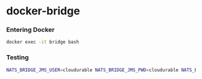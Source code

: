 # docker-bridge

### Entering Docker
```sh
docker exec -it bridge bash
```


### Testing
```sh
NATS_BRIDGE_JMS_USER=cloudurable NATS_BRIDGE_JMS_PWD=cloudurable NATS_BRIDGE_NATS_SERVERS=nats://nats-server:4222 NATS_BRIDGE_JMS_CONNECTION_FACTORY=tcp://active-mq:61616 ./gradlew clean test
```
